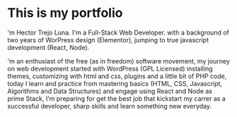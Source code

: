 # This is my portfolio


'm Hector Trejo Luna.
I'm a Full-Stack Web Developer. with a background of two years of WorPress design (Elementor), jumping to true javascript development (React, Node).



'm an enthusiast of the free (as in freedom) software movement, my journey on web development started with WordPress (GPL Licensed) installing themes, customizing with html and css, plugins and a little bit of PHP code, today I learn and practice from mastering basics (HTML, CSS, Javascript, Algorithms and Data Structures) and engage using React and Node as prime Stack, I'm preparing for get the best job that kickstart my carrer as a successful developer, sharp skills and learn something new everyday.

